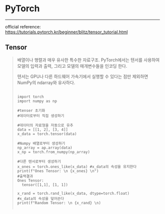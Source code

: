 # PyTorch

***

official reference: https://tutorials.pytorch.kr/beginner/blitz/tensor_tutorial.html   

## Tensor

> 배열이나 행렬과 매우 유사한 특수한 자료구조. PyTorch에서는 텐서를 사용하여 모델의 입력과 출력, 그리고 모델의 매개변수들을 인코딩 한다.   
>
> 텐서는 GPU나 다른 하드웨어 가속기에서 실행할 수 있다는 점만 제외하면 NumPy의 ndarray와 유사하다.
>
> <pre>
>     <code>
> import torch   
> import numpy as np   
> 
> #tenser 초기화   
> #데이터로부터 직접 생성하기     
> 
> #데이터의 자료형을 자동으로 유추   
> data = [[1, 2], [3, 4]]   
> x_data = torch.tensor(data)   
> 
> #Numpy 배열로부터 생성하기   
> np_array = ap.array(data)   
> x_np = torch.from_numpy(np_array)   
> 
> #다른 텐서로부터 생성하기      
> x_ones = torch.ones_like(x_data) #x_data의 속성을 유지한다  
> print(f"Ones Tensor: \n {x_ones} \n")   
> #출력결과    
> Ones Tensor:   
> 	tensor([1,1], [1, 1])    
> 
> x_rand = torch.rand_like(x_data, dtype=torch.float)    
> #x_data의 속성을 덮어쓴다    
> print(f"Random Tensor: \n {x_rand} \n)  
>     </code>
> </pre>
>
> 
>
> 

